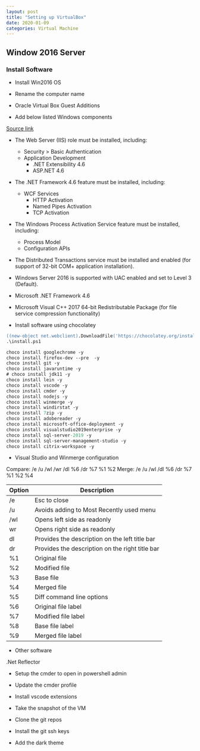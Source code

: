 ```yaml
---
layout: post
title: "Setting up VirtualBox"
date: 2020-01-09
categories: Virtual Machine
---
```

## Window 2016 Server

### Install Software

- Install Win2016 OS
- Rename the computer name
- Oracle Virtual Box Guest Additions

- Add below listed Windows components

[Source link](https://hexagonppm.fluidtopics.net/reader/sdCFN~hAeetAIBD8uL2j_A/oZwZa8Isxm34dLI5EqZF_A)

- The Web Server (IIS) role must be installed, including:

  - Security > Basic Authentication
  - Application Development
    - .NET Extensibility 4.6
    - ASP.NET 4.6

- The .NET Framework 4.6 feature must be installed, including:

  - WCF Services
    - HTTP Activation
    - Named Pipes Activation
    - TCP Activation

- The Windows Process Activation Service feature must be installed, including:

  - Process Model
  - Configuration APIs

- The Distributed Transactions service must be installed and enabled (for support of 32-bit COM+ application installation).
- Windows Server 2016 is supported with UAC enabled and set to Level 3 (Default).

- Microsoft .NET Framework 4.6
- Microsoft Visual C++ 2017 64-bit Redistributable Package (for file service compression functionality)

- Install software using chocolatey

```ps
((new-object net.webclient).DownloadFile('https://chocolatey.org/install.ps1','install.ps1'))
.\install.ps1

choco install googlechrome -y
choco install firefox-dev --pre  -y
choco install git -y
choco install javaruntime -y
# choco install jdk11 -y
choco install lein -y
choco install vscode -y
choco install cmder -y
choco install nodejs -y
choco install winmerge -y
choco install windirstat -y
choco install 7zip -y
choco install adobereader -y
choco install microsoft-office-deployment -y
choco install visualstudio2019enterprise -y
choco install sql-server-2019 -y
choco install sql-server-management-studio -y
choco install citrix-workspace -y
```

- Visual Studio and Winmerge configuration

Compare: /e /u /wl /wr /dl %6 /dr %7 %1 %2
Merge: /e /u /wl /dl %6 /dr %7 %1 %2 %4

| Option | Description                                     |
| ------ | ----------------------------------------------- |
| /e     | Esc to close                                    |
| /u     | Avoids adding to Most Recently used menu        |
| /wl    | Opens left side as readonly                     |
| wr     | Opens right side as readonly                    |
| dl     | Provides the description on the left title bar  |
| dr     | Provides the description on the right title bar |
| %1     | Original file                                   |
| %2     | Modified file                                   |
| %3     | Base file                                       |
| %4     | Merged file                                     |
| %5     | Diff command line options                       |
| %6     | Original file label                             |
| %7     | Modified file label                             |
| %8     | Base file label                                 |
| %9     | Merged file label                               |

- Other software

.Net Reflector

- Setup the cmder to open in powershell admin
- Update the cmder profile
- Install vscode extensions

- Take the snapshot of the VM

- Clone the git repos
- Install the git ssh keys
- Add the dark theme
